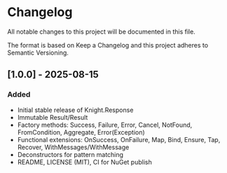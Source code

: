 # Changelog
All notable changes to this project will be documented in this file.

The format is based on Keep a Changelog and this project adheres to Semantic Versioning.

## [1.0.0] - 2025-08-15
### Added
- Initial stable release of Knight.Response
- Immutable Result/Result<T>
- Factory methods: Success, Failure, Error, Cancel, NotFound, FromCondition, Aggregate, Error(Exception)
- Functional extensions: OnSuccess, OnFailure, Map, Bind, Ensure, Tap, Recover, WithMessages/WithMessage
- Deconstructors for pattern matching
- README, LICENSE (MIT), CI for NuGet publish